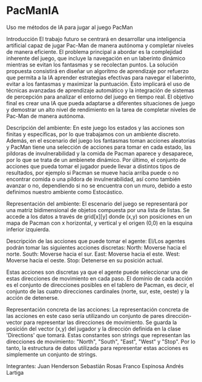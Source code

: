 # PacManIA
Uso me métodos de IA para jugar al juego PacMan

Introducción
El trabajo futuro se centrará en desarrollar una inteligencia artificial capaz de jugar Pac-Man de manera autónoma y completar niveles de manera eficiente. El problema principal a abordar es la complejidad inherente del juego, que incluye la navegación en un laberinto dinámico mientras se evitan los fantasmas y se recolectan puntos. La solución propuesta consistirá en diseñar un algoritmo de aprendizaje por refuerzo que permita a la IA aprender estrategias efectivas para navegar el laberinto, evitar a los fantasmas y maximizar la puntuación. Esto implicará el uso de técnicas avanzadas de aprendizaje automático y la integración de sistemas de percepción para analizar el entorno del juego en tiempo real. El objetivo final es crear una IA que pueda adaptarse a diferentes situaciones de juego y demostrar un alto nivel de rendimiento en la tarea de completar niveles de Pac-Man de manera autónoma.


Descripción del ambiente: En este juego los estados y las acciones son finitas y específicas, por lo que trabajamos con un ambiente discreto. Además, en el escenario del juego los fantasmas toman acciones aleatorias y PacMan tiene una selección de acciones para tomar en cada estado, las pildoras de invulnerabilidad y la comida de Pacman aparece y desaparece, por lo que se trata de un ambienete dinámico. Por último, el conjunto de acciones que pueda tomar el jugador puede llevar a distintos tipos de resultados, por ejemplo si Pacman se mueve hacia arriba puede o no encontrar comida o una píldora de invulnerabilidad, así como también avanzar o no, dependiendo si no se encuentra con un muro, debido a esto definimos nuestro ambiente como Estocástico.

Representación del ambiente: El escenario del juego se representará por una matriz bidimensional de objetos compuesta por una lista de listas. Se accede a los datos a través de grid[x][y] donde (x,y) son posiciones en un mapa de Pacman con x horizontal, y vertical y el origen (0,0) en la esquina inferior izquierda.

Descripción de las acciones que puede tomar el agente: El/Los agentes podrán tomar las siguientes acciones discretas: 
North: Moverse hacia el norte.
South: Moverse hacia el sur.
East: Moverse hacia el este.
West: Moverse hacia el oeste.
Stop: Detenerse en su posición actual.

Estas acciones son discretas ya que el agente puede seleccionar una de estas direcciones de movimiento en cada paso. El dominio de cada acción es el conjunto de direcciones posibles en el tablero de Pacman, es decir, el conjunto de las cuatro direcciones cardinales (norte, sur, este, oeste) y la acción de detenerse.

Representación concreta de las acciones: La representación concreta de las acciones en este caso sería utilizando un conjunto de pares dirección-vector para representar las direcciones de movimiento. Se guarda la posición del vector (x,y) del jugador y la dirección definida en la clase 'Directions' que tomará. Estas constantes son strings que representan las direcciones de movimiento: "North", "South", "East", "West" y "Stop". Por lo tanto, la estructura de datos utilizada para representar estas acciones es simplemente un conjunto de strings.

Integrantes:
Juan Henderson
Sebastián Rosas
Franco Espinosa
Andrés Lartiga
